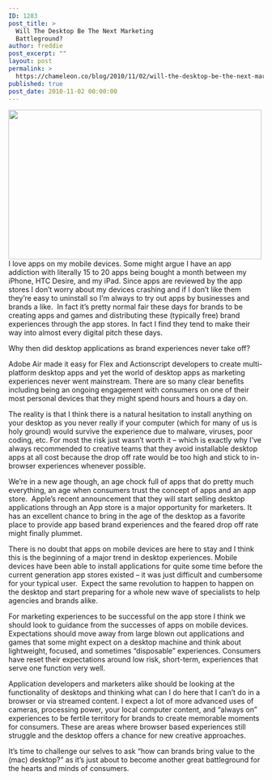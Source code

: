 ```yaml
---
ID: 1283
post_title: >
  Will The Desktop Be The Next Marketing
  Battleground?
author: freddie
post_excerpt: ""
layout: post
permalink: >
  https://chameleon.co/blog/2010/11/02/will-the-desktop-be-the-next-marketing-battleground/
published: true
post_date: 2010-11-02 00:00:00
---
```

<a href="https://takemetoyourleader.com/2010/11/02/will-the-desktop-be-the-next-marketing-battleground/mac-app-store/" rel="attachment wp-att-1567"><img class="alignnone size-full wp-image-1567" title="Mac App Store" src="https://takemetoyourleader.com/wp-content/uploads/2010/11/Mac-App-Store.jpg" alt="" width="500" height="295" /></a>
I love apps on my mobile devices. Some might argue I have an app addiction with literally 15 to 20 apps being bought a month between my iPhone, HTC Desire, and my iPad. Since apps are reviewed by the app stores I don’t worry about my devices crashing and if I don’t like them they’re easy to uninstall so I’m always to try out apps by businesses and brands a like.  In fact it’s pretty normal fair these days for brands to be creating apps and games and distributing these (typically free) brand experiences through the app stores. In fact I find they tend to make their way into almost every digital pitch these days.<!--more-->

Why then did desktop applications as brand experiences never take off?

Adobe Air made it easy for Flex and Actionscript developers to create multi-platform desktop apps and yet the world of desktop apps as marketing experiences never went mainstream. There are so many clear benefits including being an ongoing engagement with consumers on one of their most personal devices that they might spend hours and hours a day on.

<!--more-->

The reality is that I think there is a natural hesitation to install anything on your desktop as you never really if your computer (which for many of us is holy ground) would survive the experience due to malware, viruses, poor coding, etc. For most the risk just wasn’t worth it – which is exactly why I’ve always recommended to creative teams that they avoid installable desktop apps at all cost because the drop off rate would be too high and stick to in-browser experiences whenever possible.

We’re in a new age though, an age chock full of apps that do pretty much everything, an age when consumers trust the concept of apps and an app store.  Apple’s recent announcement that they will start selling desktop applications through an App store is a major opportunity for marketers. It has an excellent chance to bring in the age of the desktop as a favorite place to provide app based brand experiences and the feared drop off rate might finally plummet.

There is no doubt that apps on mobile devices are here to stay and I think this is the beginning of a major trend in desktop experiences. Mobile devices have been able to install applications for quite some time before the current generation app stores existed – it was just difficult and cumbersome for your typical user.  Expect the same revolution to happen to happen on the desktop and start preparing for a whole new wave of specialists to help agencies and brands alike.

For marketing experiences to be successful on the app store I think we should look to guidance from the successes of apps on mobile devices. Expectations should move away from large blown out applications and games that some might expect on a desktop machine and think about lightweight, focused, and sometimes “disposable” experiences. Consumers have reset their expectations around low risk, short-term, experiences that serve one function very well.

Application developers and marketers alike should be looking at the functionality of desktops and thinking what can I do here that I can’t do in a browser or via streamed content. I expect a lot of more advanced uses of cameras, processing power, your local computer content, and “always on” experiences to be fertile territory for brands to create memorable moments for consumers. These are areas where browser based experiences still struggle and the desktop offers a chance for new creative approaches.

It’s time to challenge our selves to ask “how can brands bring value to the (mac) desktop?” as it’s just about to become another great battleground for the hearts and minds of consumers.